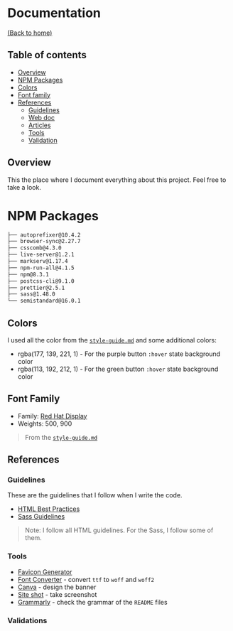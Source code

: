 # Documentation
[(Back to home)](https://github.com/vanzasetia/meet-landing-page#readme)

## Table of contents
- [Overview](#overview)
- [NPM Packages](#npm-packages)
- [Colors](#colors)
- [Font family](#font-family)
- [References](#references)
  - [Guidelines](#guidelines)
  - [Web doc](#web-doc)
  - [Articles](#articles)
  - [Tools](#tools)
  - [Validation](#validation)

## Overview
This the place where I document everything about this project. Feel free to take a look.

# NPM Packages

```txt
├── autoprefixer@10.4.2
├── browser-sync@2.27.7
├── csscomb@4.3.0
├── live-server@1.2.1
├── markserv@1.17.4
├── npm-run-all@4.1.5
├── npm@8.3.1
├── postcss-cli@9.1.0
├── prettier@2.5.1
├── sass@1.48.0
└── semistandard@16.0.1
```

## Colors
I used all the color from the [`style-guide.md`](../style-guide.md) and some additional colors:
- rgba(177, 139, 221, 1) - For the purple button `:hover` state background color
- rgba(113, 192, 212, 1) - For the green button `:hover` state background color

## Font Family
- Family: [Red Hat Display](https://fonts.google.com/specimen/Red+Hat+Display/?ref=vanzasetia)
- Weights: 500, 900

> From the [`style-guide.md`](../style-guide.md)

## References

### Guidelines

These are the guidelines that I follow when I write the code.
- [HTML Best Practices](https://github.com/hail2u/html-best-practices)
- [Sass Guidelines](https://sass-guidelin.es/)

> Note: I follow all HTML guidelines. For the Sass, I follow some of them.
### Tools
- [Favicon Generator](https://realfavicongenerator.net/?ref=vanzasetia)
- [Font Converter](https://www.fontconverter.io/?ref=vanzasetia) - convert `ttf` to `woff` and `woff2`
- [Canva](https://canva.com/?ref=vanzasetia) - design the banner
- [Site shot](https://site-shot.com/?ref=vanzasetia) - take screenshot
- [Grammarly](https://www.grammarly.com/?ref=vanzasetia) - check the grammar of the `README` files

### Validations
